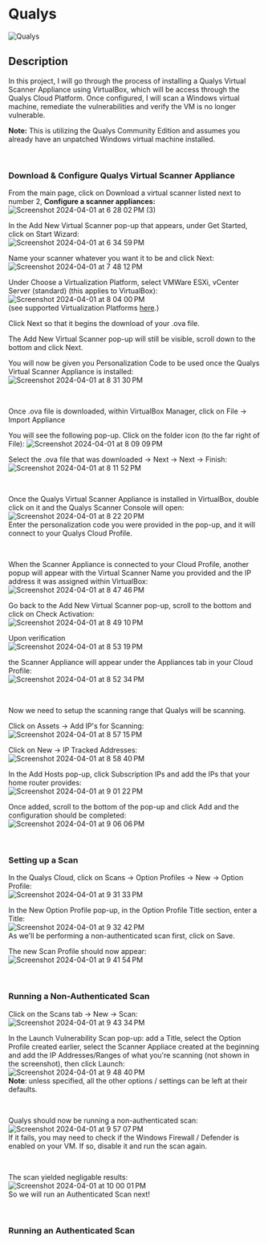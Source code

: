 # Qualys

![Qualys](https://github.com/Manny-D/Qualys/assets/99146530/3a0d6890-1c57-4fd9-956a-4168835f94d1) <br>

## Description

In this project, I will go through the process of installing a Qualys Virtual Scanner Appliance using VirtualBox, which will be access through the Qualys Cloud Platform. Once configured, I will scan a Windows virtual machine, remediate the vulnerabilities and verify the VM is no longer vulnerable. 

<b>Note:</b> This is utilizing the Qualys Community Edition and assumes you already have an unpatched Windows virtual machine installed.

<br>

### Download & Configure Qualys Virtual Scanner Appliance
From the main page, click on Download a virtual scanner listed next to number 2, <b>Configure a scanner appliances:</b> <br>
![Screenshot 2024-04-01 at 6 28 02 PM (3)](https://github.com/Manny-D/Qualys/assets/99146530/e1eb5662-b6da-4589-b94e-0f62e2013615) <br>

In the Add New Virtual Scanner pop-up that appears, under Get Started, click on Start Wizard: <br>
![Screenshot 2024-04-01 at 6 34 59 PM](https://github.com/Manny-D/Qualys/assets/99146530/5dddb944-7e9a-48c8-a821-e2ce848bd947) <br>

Name your scanner whatever you want it to be and click Next: <br>
![Screenshot 2024-04-01 at 7 48 12 PM](https://github.com/Manny-D/Qualys/assets/99146530/04f2d880-a2c7-4406-8fb9-6a3bd5b4a722) <br>

Under Choose a Virtualization Platform, select VMWare ESXi, vCenter Server (standard) (this applies to VirtualBox): <br>
![Screenshot 2024-04-01 at 8 04 00 PM](https://github.com/Manny-D/Qualys/assets/99146530/6ee8e948-d919-4856-971e-22076495d6f6) <br>
(see supported Virtualization Platforms [here](https://docs.qualys.com/en/scanner/supported-platform/get_started/supported_virtualization_platforms.htm).) <br>

Click Next so that it begins the download of your .ova file.

The Add New Virtual Scanner pop-up will still be visible, scroll down to the bottom and click Next. <br>

You will now be given you Personalization Code to be used once the Qualys Virtual Scanner Appliance is installed: <br>
![Screenshot 2024-04-01 at 8 31 30 PM](https://github.com/Manny-D/Qualys/assets/99146530/516ab9da-3de1-4a22-a780-85100e4c9657) <br>

<br>

Once .ova file is downloaded, within VirtualBox Manager, click on File -> Import Appliance <br>

You will see the following pop-up. Click on the folder icon (to the far right of File):
![Screenshot 2024-04-01 at 8 09 09 PM](https://github.com/Manny-D/Qualys/assets/99146530/92e605fc-8647-4a61-9017-172ee6a13f19) <br>

Select the .ova file that was downloaded -> Next -> Next -> Finish: <br>
![Screenshot 2024-04-01 at 8 11 52 PM](https://github.com/Manny-D/Qualys/assets/99146530/27392753-22ae-4dd9-aee8-a293a68aa290) <br>

<br>

Once the Qualys Virtual Scanner Appliance is installed in VirtualBox, double click on it and the Qualys Scanner Console will open: <br>
![Screenshot 2024-04-01 at 8 22 20 PM](https://github.com/Manny-D/Qualys/assets/99146530/b6d8b640-83ea-434e-baf4-a12b2c479a1e) <br>
Enter the personalization code you were provided in the pop-up, and it will connect to your Qualys Cloud Profile. <br>

<br>

When the Scanner Appliance is connected to your Cloud Profile, another popup will appear with the Virtual Scanner Name you provided and the IP address it was assigned within VirtualBox: <br>
![Screenshot 2024-04-01 at 8 47 46 PM](https://github.com/Manny-D/Qualys/assets/99146530/bad1a7cf-7e08-4b6f-a6b8-82af047c4261) <br>

Go back to the Add New Virtual Scanner pop-up, scroll to the bottom and click on Check Activation: <br>
![Screenshot 2024-04-01 at 8 49 10 PM](https://github.com/Manny-D/Qualys/assets/99146530/ccadfc92-7837-43d2-8b62-bef53dd6f359) <br>

Upon verification <br>
![Screenshot 2024-04-01 at 8 53 19 PM](https://github.com/Manny-D/Qualys/assets/99146530/98cba90a-8abe-4e23-add3-087a1ab34e05) <br>

the Scanner Appliance will appear under the Appliances tab in your Cloud Profile: <br>
![Screenshot 2024-04-01 at 8 52 34 PM](https://github.com/Manny-D/Qualys/assets/99146530/d6c02009-c184-4064-b8d9-760e1b65f1f1) <br>

<br>

Now we need to setup the scanning range that Qualys will be scanning. <br>

Click on Assets -> Add IP's for Scanning: <br>
![Screenshot 2024-04-01 at 8 57 15 PM](https://github.com/Manny-D/Qualys/assets/99146530/6a1681b8-6de2-4520-89b2-d2aa3b6f87e9) <br>

Click on New -> IP Tracked Addresses: <br>
![Screenshot 2024-04-01 at 8 58 40 PM](https://github.com/Manny-D/Qualys/assets/99146530/a4cf5c4e-d762-4856-8980-cb3c8b9cb7e5) <br>

In the Add Hosts pop-up, click Subscription IPs and add the IPs that your home router provides: <br>
![Screenshot 2024-04-01 at 9 01 22 PM](https://github.com/Manny-D/Qualys/assets/99146530/7de32e19-fd7f-459b-9b3f-dca9cdc84560) <br>

Once added, scroll to the bottom of the pop-up and click Add and the configuration should be completed: <br>
![Screenshot 2024-04-01 at 9 06 06 PM](https://github.com/Manny-D/Qualys/assets/99146530/89a4ff75-2a24-45d8-ab06-6b137b4b7a5e) <br>

<br>

### Setting up a Scan
In the Qualys Cloud, click on Scans -> Option Profiles -> New -> Option Profile: <br>
![Screenshot 2024-04-01 at 9 31 33 PM](https://github.com/Manny-D/Qualys/assets/99146530/daccdd75-da79-4313-9574-4d48a90751ff) <br>

In the New Option Profile pop-up, in the Option Profile Title section, enter a Title: <br>
![Screenshot 2024-04-01 at 9 32 42 PM](https://github.com/Manny-D/Qualys/assets/99146530/2c0a4016-51eb-496f-b198-6a74aba19874) <br>
As we'll be performing a non-authenticated scan first, click on Save.

The new Scan Profile should now appear: <br>
![Screenshot 2024-04-01 at 9 41 54 PM](https://github.com/Manny-D/Qualys/assets/99146530/57477bbb-9a9a-49a3-8458-6b05dbb410f1) <br>

<br>

### Running a Non-Authenticated Scan
Click on the Scans tab -> New -> Scan: <br>
![Screenshot 2024-04-01 at 9 43 34 PM](https://github.com/Manny-D/Qualys/assets/99146530/fcb296fb-4e14-44e0-b37e-a603e58c4718) <br>

In the Launch Vulnerability Scan pop-up: add a Title, select the Option Profile created earlier, select the Scanner Appliace created at the beginning and add the IP Addresses/Ranges of what you're scanning (not shown in the screenshot), then click Launch: <br>
![Screenshot 2024-04-01 at 9 48 40 PM](https://github.com/Manny-D/Qualys/assets/99146530/c14f5526-74a1-4549-956b-da9a610f3d52) <br>
<b>Note</b>: unless specified, all the other options / settings can be left at their defaults. <br>

<br>

Qualys should now be running a non-authenticated scan: <br>
![Screenshot 2024-04-01 at 9 57 07 PM](https://github.com/Manny-D/Qualys/assets/99146530/d400a361-fbc0-4de6-b3bb-c97f1f7332af) <br>
If it fails, you may need to check if the Windows Firewall / Defender is enabled on your VM. If so, disable it and run the scan again. <br>

<br>

The scan yielded negligable results: <br>
![Screenshot 2024-04-01 at 10 00 01 PM](https://github.com/Manny-D/Qualys/assets/99146530/63ca8466-cfa0-4ebd-ac36-d7e29d1faf08) <br>
So we will run an Authenticated Scan next!

<br>

### Running an Authenticated Scan

